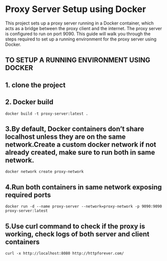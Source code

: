 # Proxy Server Setup using Docker

This project sets up a proxy server running in a Docker container, which acts as a bridge between the proxy client and the internet. The proxy server is configured to run on port 9090. This guide will walk you through the steps required to set up a running environment for the proxy server using Docker.

TO SETUP A RUNNING ENVIRONMENT USING DOCKER
------------------------------
## 1. clone the project
## 2. Docker build

`docker build -t proxy-server:latest .`

## 3.By default, Docker containers don’t share localhost unless they are on the same network.Create a custom docker network if not already created, make sure to run both in same network.

  `docker network create proxy-network`
  
## 4.Run both containers in same network exposing required ports

  `docker run -d --name proxy-server --network=proxy-network -p 9090:9090 proxy-server:latest`
  
## 5.Use curl command to check if the proxy is working, check logs of both server and client containers

  `curl -x http://localhost:8080 http://httpforever.com/`
